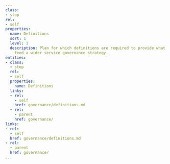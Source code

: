 ```yaml
---
class:
- stop
rel:
- self
properties:
  name: Definitions
  sort: 1
  level: 1
  description: Plan for which definitions are required to provide what is needed to
    feed a wider service governance strategy.
entities:
- class:
  - stop
  rel:
  - self
  properties:
    name: Definitions
  links:
  - rel:
    - self
    href: governance/definitions.md
  - rel:
    - parent
    href: governance/
links:
- rel:
  - self
  href: governance/definitions.md
- rel:
  - parent
  href: governance/
...
```

